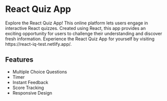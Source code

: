 <h1><b>React Quiz App</b></h1>
</hr>
Explore the React Quiz App! This online platform lets users engage in interactive React quizzes. Created using React, this app provides an exciting opportunity for users to challenge their understanding and discover fresh information.
</hr>
Experience the React Quiz App for yourself by visiting https://react-iq-test.netlify.app/.

<h2><b>Features</b></h2>
<ul>
<li>Multiple Choice Questions</li>
<li>Timer</li>
<li>Instant Feedback</li>
<li>Score Tracking</li>
<li>Responsive Design</li>
</ul>




